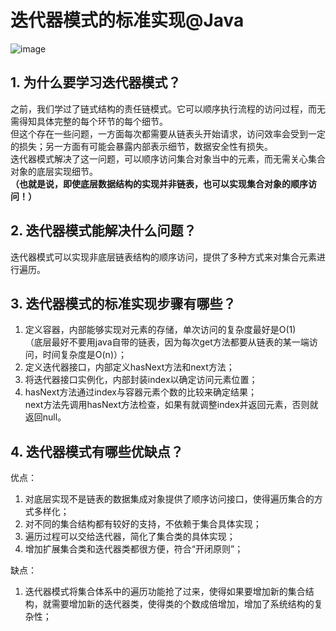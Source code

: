 # 迭代器模式的标准实现@Java
![image](https://user-images.githubusercontent.com/64548919/131357802-a4b8faa4-71d6-41f7-b38a-1f141531819c.png)
## 1. 为什么要学习迭代器模式？
之前，我们学过了链式结构的责任链模式。它可以顺序执行流程的访问过程，而无需得知具体完整的每个环节的每个细节。         
但这个存在一些问题，一方面每次都需要从链表头开始请求，访问效率会受到一定的损失；另一方面有可能会暴露内部表示细节，数据安全性有损失。                
迭代器模式解决了这一问题，可以顺序访问集合对象当中的元素，而无需关心集合对象的底层实现细节。        
**（也就是说，即使底层数据结构的实现并非链表，也可以实现集合对象的顺序访问！）**

## 2. 迭代器模式能解决什么问题？
迭代器模式可以实现非底层链表结构的顺序访问，提供了多种方式来对集合元素进行遍历。

## 3. 迭代器模式的标准实现步骤有哪些？
1. 定义容器，内部能够实现对元素的存储，单次访问的复杂度最好是O(1)       
（底层最好不要用java自带的链表，因为每次get方法都要从链表的某一端访问，时间复杂度是O(n)）；      
2. 定义迭代器接口，内部定义hasNext方法和next方法；      
3. 将迭代器接口实例化，内部封装index以确定访问元素位置；     
4. hasNext方法通过index与容器元素个数的比较来确定结果；       
next方法先调用hasNext方法检查，如果有就调整index并返回元素，否则就返回null。
## 4. 迭代器模式有哪些优缺点？
优点：    
1. 对底层实现不是链表的数据集成对象提供了顺序访问接口，使得遍历集合的方式多样化；       
2. 对不同的集合结构都有较好的支持，不依赖于集合具体实现；        
3. 遍历过程可以交给迭代器，简化了集合类的具体实现；      
4. 增加扩展集合类和迭代器类都很方便，符合“开闭原则”；      

缺点：      
1. 迭代器模式将集合体系中的遍历功能抢了过来，使得如果要增加新的集合结构，就需要增加新的迭代器类，使得类的个数成倍增加，增加了系统结构的复杂性；       
